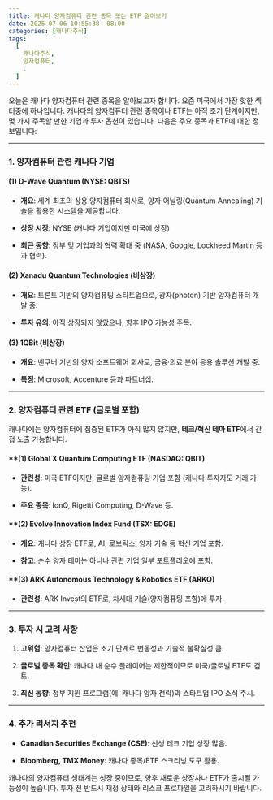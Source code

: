 ```yaml
---
title: 캐나다 양자컴퓨터 관련 종목 또는 ETF 알아보기
date: 2025-07-06 10:55:38 -08:00
categories: [캐나다주식]
tags:
  [
    캐나다주식,
    양자컴퓨터,
    .
  ]
---
```


오늘은 캐나다 양자컴퓨터 관련 종목을 알아보고자 합니다. 요즘 미국에서 가장 핫한 섹터중에 하나입니다.  캐나다의 양자컴퓨터 관련 종목이나 ETF는 아직 초기 단계이지만, 몇 가지 주목할 만한 기업과 투자 옵션이 있습니다. 다음은 주요 종목과 ETF에 대한 정보입니다:

----------

### **1. 양자컴퓨터 관련 캐나다 기업**

#### **(1) D-Wave Quantum (NYSE: QBTS)**

-   **개요**: 세계 최초의 상용 양자컴퓨터 회사로, 양자 어닐링(Quantum Annealing) 기술을 활용한 시스템을 제공합니다.
    
-   **상장 시장**: NYSE (캐나다 기업이지만 미국에 상장)
    
-   **최근 동향**: 정부 및 기업과의 협력 확대 중 (NASA, Google, Lockheed Martin 등과 협력).
    

#### **(2) Xanadu Quantum Technologies (비상장)**

-   **개요**: 토론토 기반의 양자컴퓨팅 스타트업으로, 광자(photon) 기반 양자컴퓨터 개발 중.
    
-   **투자 유의**: 아직 상장되지 않았으나, 향후 IPO 가능성 주목.
    

#### **(3) 1QBit (비상장)**

-   **개요**: 밴쿠버 기반의 양자 소프트웨어 회사로, 금융·의료 분야 응용 솔루션 개발 중.
    
-   **특징**: Microsoft, Accenture 등과 파트너십.
    

----------

### **2. 양자컴퓨터 관련 ETF (글로벌 포함)**

캐나다에는 양자컴퓨터에 집중된 ETF가 아직 많지 않지만,  **테크/혁신 테마 ETF**에서 간접 노출 가능합니다.

#### **(1)  **Global X Quantum Computing ETF (NASDAQ: QBIT)**

-   **관련성**: 미국 ETF이지만, 글로벌 양자컴퓨팅 기업 포함 (캐나다 투자자도 거래 가능).
    
-   **주요 종목**: IonQ, Rigetti Computing, D-Wave 등.
    

#### **(2)  **Evolve Innovation Index Fund (TSX: EDGE)**

-   **개요**: 캐나다 상장 ETF로, AI, 로보틱스, 양자 기술 등 혁신 기업 포함.
    
-   **참고**: 순수 양자 테마는 아니나 관련 기업 일부 포트폴리오에 포함.
    

#### **(3)  **ARK Autonomous Technology & Robotics ETF (ARKQ)**

-   **관련성**: ARK Invest의 ETF로, 차세대 기술(양자컴퓨팅 포함)에 투자.
    

----------

### **3. 투자 시 고려 사항**

1.  **고위험**: 양자컴퓨터 산업은 초기 단계로 변동성과 기술적 불확실성 큼.
    
2.  **글로벌 종목 확인**: 캐나다 내 순수 플레이어는 제한적이므로 미국/글로벌 ETF도 검토.
    
3.  **최신 동향**: 정부 지원 프로그램(예: 캐나다 양자 전략)과 스타트업 IPO 소식 주시.
    

----------

### **4. 추가 리서치 추천**

-   **Canadian Securities Exchange (CSE)**: 신생 테크 기업 상장 많음.
    
-   **Bloomberg, TMX Money**: 캐나다 종목/ETF 스크리닝 도구 활용.
    

캐나다의 양자컴퓨터 생태계는 성장 중이므로, 향후 새로운 상장사나 ETF가 출시될 가능성이 높습니다. 투자 전 반드시 재정 상태와 리스크 프로파일을 고려하시기 바랍니다.


